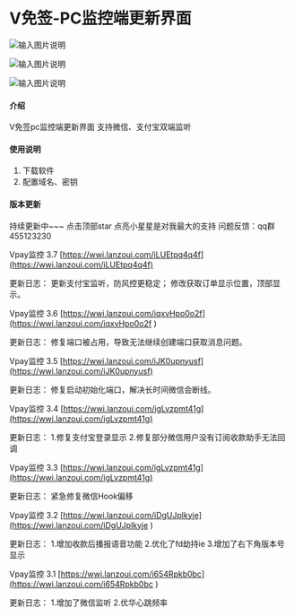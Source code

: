 # V免签-PC监控端更新界面
![输入图片说明](https://images.gitee.com/uploads/images/2021/0529/131037_d2560369_4920524.png "屏幕截图.png")

![输入图片说明](https://images.gitee.com/uploads/images/2021/0529/131046_1ba7f447_4920524.png "屏幕截图.png")

![输入图片说明](https://images.gitee.com/uploads/images/2021/0529/131054_fbe62667_4920524.png "屏幕截图.png")

#### 介绍
V免签pc监控端更新界面
支持微信、支付宝双端监听

#### 使用说明

1.  下载软件
2.  配置域名、密钥

#### 版本更新

持续更新中~~~ 点击顶部star 点亮小星星是对我最大的支持 
问题反馈：qq群455123230

Vpay监控 3.7 [https://wwi.lanzoui.com/iLUEtpq4q4f](https://wwi.lanzoui.com/iLUEtpq4q4f)

更新日志：
更新支付宝监听，防风控更稳定；
修改获取订单显示位置，顶部显示。

Vpay监控 3.6 [https://wwi.lanzoui.com/iqxvHpo0o2f](https://wwi.lanzoui.com/iqxvHpo0o2f
)

更新日志：
修复端口被占用，导致无法继续创建端口获取消息问题。

Vpay监控 3.5 [https://wwi.lanzoui.com/iJK0upnyusf](https://wwi.lanzoui.com/iJK0upnyusf)

更新日志：
修复启动初始化端口，解决长时间微信会断线。


Vpay监控 3.4 [https://wwi.lanzoui.com/igLvzpmt41g](https://wwi.lanzoui.com/igLvzpmt41g)

更新日志：
1.修复支付宝登录显示
2.修复部分微信用户没有订阅收款助手无法回调


Vpay监控 3.3 [https://wwi.lanzoui.com/igLvzpmt41g](https://wwi.lanzoui.com/igLvzpmt41g)

更新日志：
紧急修复微信Hook偏移

Vpay监控 3.2 [https://wwi.lanzoui.com/iDgUJplkyje](https://wwi.lanzoui.com/iDgUJplkyje
)

更新日志：
1.增加收款后播报语音功能
2.优化了fd劫持ie
3.增加了右下角版本号显示


Vpay监控 3.1  [https://wwi.lanzoui.com/i654Rpkb0bc](https://wwi.lanzoui.com/i654Rpkb0bc
)

更新日志：
1.增加了微信监听
2.优华心跳频率




